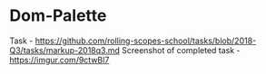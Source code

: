 # Dom-Palette
Task - https://github.com/rolling-scopes-school/tasks/blob/2018-Q3/tasks/markup-2018q3.md
Screenshot of completed task - https://imgur.com/9ctwBl7